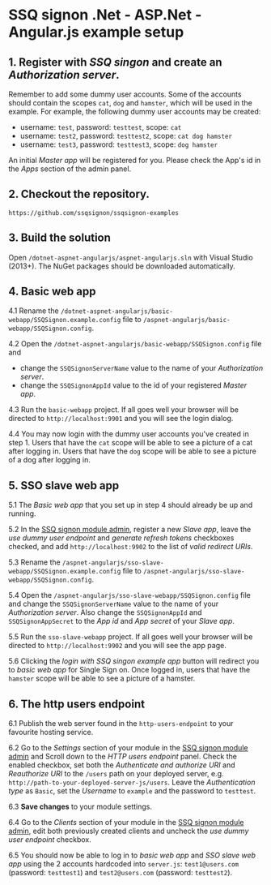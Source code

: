 # SSQ signon .Net - ASP.Net - Angular.js example setup

## 1. Register with *SSQ singon* and create an *Authorization server*.

Remember to add some dummy user accounts. Some of the accounts should contain the scopes
`cat`, `dog` and `hamster`, which will be used in the example.
For example, the following dummy user accounts may be created:

- username: `test`, password: `testtest`, scope: `cat`
- username: `test2`, password: `testtest2`, scope: `cat dog hamster`
- username: `test3`, password: `testtest3`, scope: `dog hamster`

An initial *Master app* will be registered for you. Please check the App's id in the *Apps* section of the admin panel.

## 2. Checkout the repository.

`https://github.com/ssqsignon/ssqsignon-examples`

## 3. Build the solution
Open `/dotnet-aspnet-angularjs/aspnet-angularjs.sln` with Visual Studio (2013+). The NuGet packages should be downloaded automatically.

## 4. Basic web app

4.1 Rename the `/dotnet-aspnet-angularjs/basic-webapp/SSQSignon.example.config` file to `/aspnet-angularjs/basic-webapp/SSQSignon.config`.

4.2 Open the `/dotnet-aspnet-angularjs/basic-webapp/SSQSignon.config` file and 

- change the `SSQSignonServerName` value to the name of your *Authorization server*.
- change the `SSQSignonAppId` value to the id of your registered *Master app*.

4.3 Run the `basic-webapp` project. If all goes well your browser will be directed to `http://localhost:9901`
and you will see the login dialog.

4.4 You may now login with the dummy user accounts you've created in step 1.
    Users that have the `cat` scope will be able to see a picture of a cat after logging in.
    Users that have the `dog` scope will be able to see a picture of a dog after logging in.
    
## 5. SSO slave web app

5.1 The *Basic web app* that you set up in step 4 should already be up and running. 

5.2 In the [SSQ signon module admin](https://ssqsignon.com/moduleadmin), register a new *Slave app*,
leave the *use dummy user endpoint* and *generate refresh tokens* checkboxes checked,
and add `http://localhost:9902` to the list of *valid redirect URIs*. 

5.3 Rename the `/aspnet-angularjs/sso-slave-webapp/SSQSignon.example.config` file to
`/aspnet-angularjs/sso-slave-webapp/SSQSignon.config`.

5.4 Open the `/aspnet-angularjs/sso-slave-webapp/SSQSignon.config` file and change the
`SSQSignonServerName` value to the name of your *Authorization server*.
Also change the `SSQSignonAppId` and `SSQSignonAppSecret` to the *App id* and *App secret* of your *Slave app*.

5.5 Run the `sso-slave-webapp` project. If all goes well your browser will be directed to
`http://localhost:9902` and you will see the app page.

5.6 Clicking the *login with SSQ singon example app* button will redirect you to *basic web app*
for Single Sign on. Once logged in, users that have the `hamster` scope will be able to see a picture of a hamster.
  
## 6. The http users endpoint

6.1 Publish the web server found in the `http-users-endpoint` to your favourite hosting service.

6.2 Go to the *Settings* section of your module in the [SSQ signon module admin](https://ssqsignon.com/moduleadmin) and
Scroll down to the *HTTP users endpoint* panel. Check the enabled checkbox, set both the *Authenticate and authorize URI* and
*Reauthorize URI* to the `/users` path on your deployed server, e.g. `http://path-to-your-deployed-server-js/users`. Leave the
*Authentication type* as `Basic`, set the *Username* to `example` and the password to `testtest`.

6.3 **Save changes** to your module settings.

6.4 Go to the *Clients* section of your module in the [SSQ signon module admin](https://ssqsignon.com/moduleadmin),
edit both previously created clients and uncheck the *use dummy user endpoint* checkbox.

6.5 You should now be able to log in to *basic web app* and *SSO slave web app*  using the 2 accounts hardcoded into `server.js`:
`test1@users.com` (password: `testtest1`) and `test2@users.com` (password: `testtest2`).
